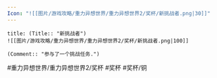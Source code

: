 ```yaml
---
Icon: "![[图片/游戏攻略/重力异想世界/重力异想世界2/奖杯/新挑战者.png|30]]"
---
```

```ad-common-bronze-trophy
title: (Title:: "新挑战者")
![[图片/游戏攻略/重力异想世界/重力异想世界2/奖杯/新挑战者.png|100]]

(Comment:: "参与了一个挑战任务.")
```

#重力异想世界/重力异想世界2/奖杯 #奖杯 #奖杯/铜
